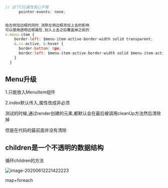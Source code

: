 ```js
// 这个CSS属性真心不错
      pointer-events: none;
```

```js

给左侧加边框的同时,消除左侧边框添加上去的影响
可以使用透明边框属性,划入上去之后覆盖掉之前的
>.menu-item {
    border-left: $menu-item-active-border-width solid transparent;
    &.is-active, &:hover {
      border-bottom: 0px;
      border-left: $menu-item-active-border-width solid $menu-item-active-color;
    }
  }
```

## Menu升级

1.只能放入MenuItem组件

2.index默认传入,属性改成非必须



测试的时候,通过render创建的元素,都默认会在最后被调用cleanUp方法然后清除掉

但是在代码的最前面并没有清除



## children是一个不透明的数据结构

循环children的方法

![image-20200612221422223](C:/Users/Artificial/AppData/Roaming/Typora/typora-user-images/image-20200612221422223.png)

map+foreach

